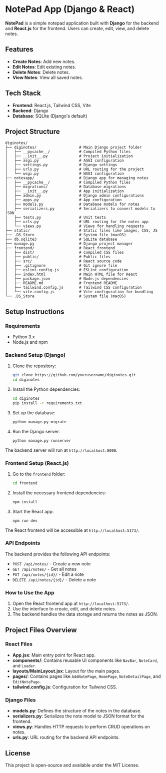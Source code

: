
# NotePad App (Django & React)

**NotePad** is a simple notepad application built with **Django** for the backend and **React.js** for the frontend. Users can create, edit, view, and delete notes.

## Features

- **Create Notes**: Add new notes.
- **Edit Notes**: Edit existing notes.
- **Delete Notes**: Delete notes.
- **View Notes**: View all saved notes.

## Tech Stack

- **Frontend**: React.js, Tailwind CSS, Vite
- **Backend**: Django
- **Database**: SQLite (Django's default)

## Project Structure

```
diginotes/
├── diginotes/                   # Main Django project folder
│   ├── __pycache__/             # Compiled Python files
│   ├── __init__.py              # Project initialization
│   ├── asgi.py                  # ASGI configuration
│   ├── settings.py              # Django settings
│   ├── urls.py                  # URL routing for the project
│   └── wsgi.py                  # WSGI configuration
├── notesapp/                    # Django app for managing notes
│   ├── __pycache__/             # Compiled Python files
│   ├── migrations/              # Database migrations
│   ├── __init__.py              # App initialization
│   ├── admin.py                 # Django admin configurations
│   ├── apps.py                  # App configuration
│   ├── models.py                # Database models for notes
│   ├── serializers.py           # Serializers to convert models to JSON
│   ├── tests.py                 # Unit tests
│   ├── urls.py                  # URL routing for the notes app
│   └── views.py                 # Views for handling requests
├── static/                      # Static files like images, CSS, JS
├── .DS_Store                    # System file (macOS)
├── db.sqlite3                   # SQLite database
├── manage.py                    # Django project manager
├── frontend/                    # React frontend
│   ├── dist/                    # Compiled CSS files
│   ├── public/                  # Public files
│   ├── src/                     # React source code
│   ├── .gitignore               # Git ignore file
│   ├── eslint.config.js         # ESLint configuration
│   ├── index.html               # Main HTML file for React
│   ├── package.json             # Node.js dependencies
│   ├── README.md                # Frontend README
│   ├── tailwind.config.js       # Tailwind CSS configuration
│   └── vite.config.js           # Vite configuration for bundling
└── .DS_Store                    # System file (macOS)
```

## Setup Instructions

### Requirements

- Python 3.x
- Node.js and npm

### Backend Setup (Django)

1. Clone the repository:
    ```bash
    git clone https://github.com/yourusername/diginotes.git
    cd diginotes
    ```

2. Install the Python dependencies:
    ```bash
    cd diginotes
    pip install -r requirements.txt
    ```

3. Set up the database:
    ```bash
    python manage.py migrate
    ```

4. Run the Django server:
    ```bash
    python manage.py runserver
    ```

The backend server will run at `http://localhost:8000`.

### Frontend Setup (React.js)

1. Go to the `frontend` folder:
    ```bash
    cd frontend
    ```

2. Install the necessary frontend dependencies:
    ```bash
    npm install
    ```

3. Start the React app:
    ```bash
    npm run dev
    ```

The React frontend will be accessible at `http://localhost:5173/`.

### API Endpoints

The backend provides the following API endpoints:

- `POST /api/notes/` - Create a new note
- `GET /api/notes/` - Get all notes
- `PUT /api/notes/{id}/` - Edit a note
- `DELETE /api/notes/{id}/` - Delete a note

### How to Use the App

1. Open the React frontend app at `http://localhost:5173/`.
2. Use the interface to create, edit, and delete notes.
3. The backend handles the data storage and returns the notes as JSON.

## Project Files Overview

### React Files

- **App.jsx**: Main entry point for React app.
- **components/**: Contains reusable UI components like `NavBar`, `NoteCard`, and `Loader`.
- **layouts/MainLayout.jsx**: Layout for the main pages.
- **pages/**: Contains pages like `AddNotePage`, `HomePage`, `NoteDetailPage`, and `EditNotePage`.
- **tailwind.config.js**: Configuration for Tailwind CSS.

### Django Files

- **models.py**: Defines the structure of the notes in the database.
- **serializers.py**: Serializes the note model to JSON format for the frontend.
- **views.py**: Handles HTTP requests to perform CRUD operations on notes.
- **urls.py**: URL routing for the backend API endpoints.

## License

This project is open-source and available under the MIT License.


